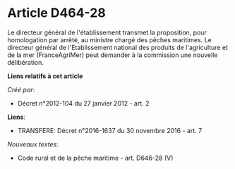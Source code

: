 # Article D464-28

Le directeur général de l'établissement transmet la proposition, pour homologation par arrêté, au ministre chargé des pêches
maritimes. Le directeur général de l'Etablissement national des produits de l'agriculture et de la mer (FranceAgriMer) peut
demander à la commission une nouvelle délibération.

**Liens relatifs à cet article**

_Créé par_:

  - Décret n°2012-104 du 27 janvier 2012 - art. 2

**Liens**:

  - TRANSFERE: Décret n°2016-1637 du 30 novembre 2016 - art. 7

_Nouveaux textes_:

  - Code rural et de la pêche maritime - art. D646-28 (V)
